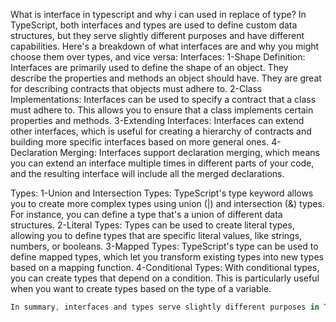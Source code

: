 <!-- @format -->

What is interface in typescript and why i can used in replace of type?
In TypeScript, both interfaces and types are used to define custom data structures, but they serve slightly different purposes and have different capabilities. Here's a breakdown of what interfaces are and why you might choose them over types, and vice versa:
Interfaces:
1-Shape Definition: Interfaces are primarily used to define the shape of an object. They describe the properties and methods an object should have. They are great for describing contracts that objects must adhere to.
2-Class Implementations: Interfaces can be used to specify a contract that a class must adhere to. This allows you to ensure that a class implements certain properties and methods.
3-Extending Interfaces: Interfaces can extend other interfaces, which is useful for creating a hierarchy of contracts and building more specific interfaces based on more general ones.
4-Declaration Merging: Interfaces support declaration merging, which means you can extend an interface multiple times in different parts of your code, and the resulting interface will include all the merged declarations.

Types:
1-Union and Intersection Types: TypeScript's type keyword allows you to create more complex types using union (|) and intersection (&) types. For instance, you can define a type that's a union of different data structures.
2-Literal Types: Types can be used to create literal types, allowing you to define types that are specific literal values, like strings, numbers, or booleans.
3-Mapped Types: TypeScript's type can be used to define mapped types, which let you transform existing types into new types based on a mapping function.
4-Conditional Types: With conditional types, you can create types that depend on a condition. This is particularly useful when you want to create types based on the type of a variable.

```ts
In summary, interfaces and types serve slightly different purposes in TypeScript, and the choice between them depends on your specific use case. In many scenarios, you can use either interchangeably, but it's important to understand their differences and choose the one that aligns better with your design goals and code organization.
```
